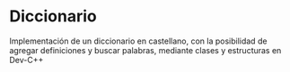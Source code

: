 # Diccionario
Implementación de un diccionario en castellano, con la posibilidad de agregar definiciones y buscar palabras, mediante clases y estructuras en Dev-C++
